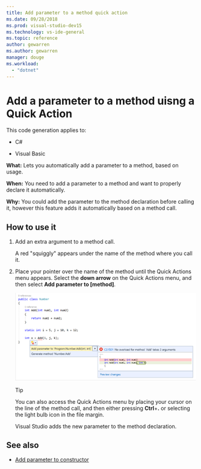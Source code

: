 ```yaml
---
title: Add parameter to a method quick action
ms.date: 09/28/2018
ms.prod: visual-studio-dev15
ms.technology: vs-ide-general
ms.topic: reference
author: gewarren
ms.author: gewarren
manager: douge
ms.workload:
  - "dotnet"
---
```

# Add a parameter to a method uisng a Quick Action

This code generation applies to:

- C#

- Visual Basic

**What:** Lets you automatically add a parameter to a method, based on usage.

**When:** You need to add a parameter to a method and want to properly declare it automatically.

**Why:** You could add the parameter to the method declaration before calling it, however this feature adds it automatically based on a method call.

## How to use it

1. Add an extra argument to a method call.

   A red "squiggly" appears under the name of the method where you call it.

2. Place your pointer over the name of the method until the Quick Actions menu appears. Select the **down arrow** on the Quick Actions menu, and then select **Add parameter to [method]**.

   ![Add parameter to method quick action in Visual Studio](media/add-parameter-to-method.png)

   > [!TIP]
   > You can also access the Quick Actions menu by placing your cursor on the line of the method call, and then either pressing **Ctrl**+**.** or selecting the light bulb icon in the file margin.

   Visual Studio adds the new parameter to the method declaration.

## See also

- [Add parameter to constructor](generate-constructor.md#addparameter)